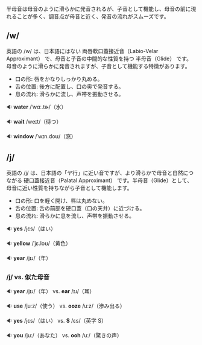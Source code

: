 半母音は母音のように滑らかに発音されるが、子音として機能し、母音の前に現れることが多く、調音点が母音と近く、発音の流れがスムーズです。
## /w/
英語の /w/ は、日本語にはない 両唇軟口蓋接近音（Labio-Velar Approximant） で、母音と子音の中間的な性質を持つ 半母音（Glide） です。母音のように滑らかに発音されますが、子音として機能する特徴があります。

* 口の形: 唇をかなりしっかり丸める。
* 舌の位置: 後方に配置し、口の奥で発音する。
* 息の流れ: 滑らかに流し、声帯を振動させる。

🔉 **water** /ˈwɑː.tɚ/（水） 

🔉 **wait** /weɪt/（待つ） 

🔉 **window** /ˈwɪn.doʊ/（窓）

## /j/
英語の /j/ は、日本語の「ヤ行」に近い音ですが、より滑らかで母音と自然につながる 硬口蓋接近音（Palatal Approximant） です。半母音（Glide）として、母音に近い性質を持ちながら子音として機能します。

* 口の形: 口を軽く開け、唇は丸めない。
* 舌の位置: 舌の前部を硬口蓋（口の天井）に近づける。
* 息の流れ: 滑らかに息を流し、声帯を振動させる。

🔉 **yes** /jɛs/（はい） 

🔉 **yellow** /ˈjɛ.loʊ/（黄色） 

🔉 **year** /jɪɹ/（年）

### /j/ vs. 似た母音
🔉 **year**	/jɪɹ/（年） vs. **ear**	/ɪɹ/（耳）

🔉 **use** /juːz/（使う） vs. **ooze** /uːz/（滲み出る） 

🔉 **yes** /jɛs/（はい） vs. **S** /ɛs/（英字 S） 

🔉 **you** /juː/（あなた） vs. **ooh** /uː/（驚きの声）
